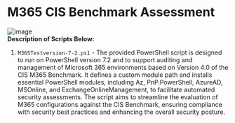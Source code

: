 # M365 CIS Benchmark Assessment
![image](https://github.com/user-attachments/assets/e18fdd19-3772-4ee0-a9d1-82d5c735eb32) <br />
**Description of Scripts Below:**
1. `M365Testversion-7-2.ps1` - The provided PowerShell script is designed to run on PowerShell version 7.2 and to support auditing and management of Microsoft 365 environments based on Version 4.0 of the CIS M365 Benchmark. It defines a custom module path and installs essential PowerShell modules, including Az, PnP.PowerShell, AzureAD, MSOnline, and ExchangeOnlineManagement, to facilitate automated security assessments. The script aims to streamline the evaluation of M365 configurations against the CIS Benchmark, ensuring compliance with security best practices and enhancing the overall security posture. <br />
